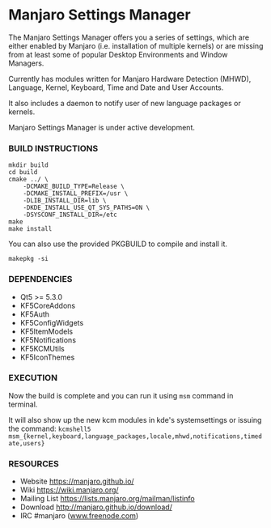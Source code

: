 # Manjaro Settings Manager

The Manjaro Settings Manager offers you a series of settings, which are
either enabled by Manjaro (i.e. installation of multiple kernels) or are 
missing from at least some of popular Desktop Environments and Window Managers.

Currently has modules written for Manjaro Hardware Detection (MHWD), Language,
Kernel, Keyboard, Time and Date and User Accounts.

It also includes a daemon to notify user of new language packages or kernels.

Manjaro Settings Manager is under active development.


### BUILD INSTRUCTIONS

    mkdir build  
    cd build  
    cmake ../ \
        -DCMAKE_BUILD_TYPE=Release \
        -DCMAKE_INSTALL_PREFIX=/usr \
        -DLIB_INSTALL_DIR=lib \
        -DKDE_INSTALL_USE_QT_SYS_PATHS=ON \
        -DSYSCONF_INSTALL_DIR=/etc
    make
    make install  
  
You can also use the provided PKGBUILD to compile and install it.
   
    makepkg -si


### DEPENDENCIES

* Qt5 >= 5.3.0
* KF5CoreAddons
* KF5Auth
* KF5ConfigWidgets
* KF5ItemModels
* KF5Notifications
* KF5KCMUtils
* KF5IconThemes


### EXECUTION

Now the build is complete and you can run it using `msm` command in terminal.

It will also show up the new kcm modules in kde's systemsettings or issuing the command:
`kcmshell5 msm_{kernel,keyboard,language_packages,locale,mhwd,notifications,timedate,users}`


### RESOURCES

* Website        https://manjaro.github.io/
* Wiki           https://wiki.manjaro.org/
* Mailing List   https://lists.manjaro.org/mailman/listinfo
* Download       http://manjaro.github.io/download/
* IRC            #manjaro (www.freenode.com)
